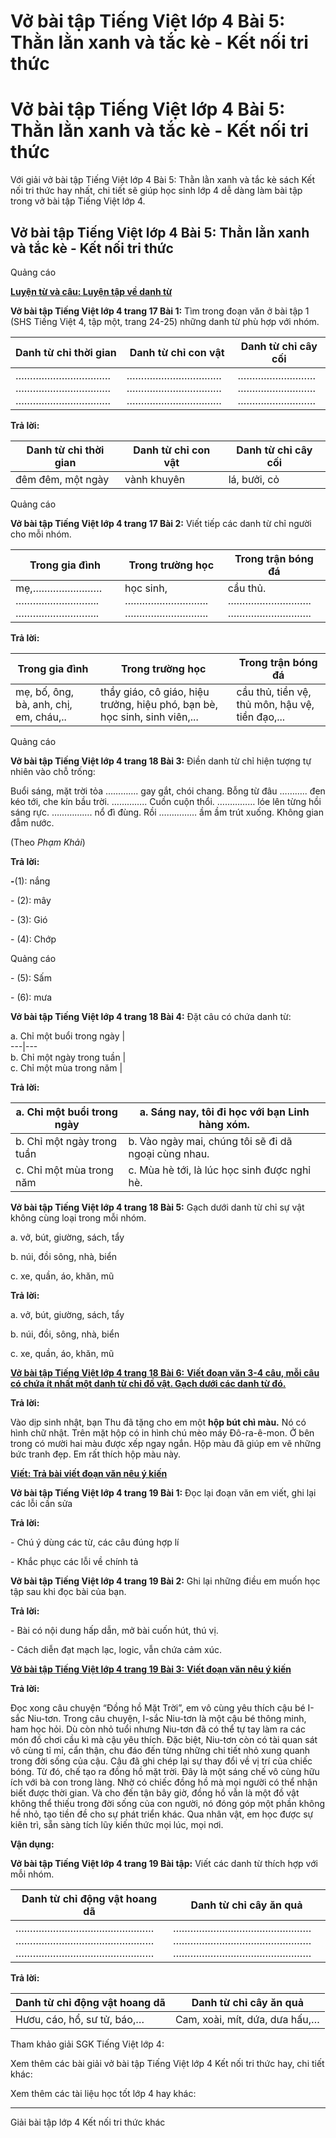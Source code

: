 # Vở bài tập Tiếng Việt lớp 4 Bài 5: Thằn lằn xanh và tắc kè - Kết nối tri thức

# Vở bài tập Tiếng Việt lớp 4 Bài 5: Thằn lằn xanh và tắc kè - Kết nối tri thức

Với giải vở bài tập Tiếng Việt lớp 4 Bài 5: Thằn lằn xanh và tắc kè sách Kết nối tri thức hay nhất, chi tiết sẽ giúp học sinh lớp 4 dễ dàng làm bài tập trong vở bài tập Tiếng Việt lớp 4.

## Vở bài tập Tiếng Việt lớp 4 Bài 5: Thằn lằn xanh và tắc kè - Kết nối tri thức

Quảng cáo

[**Luyện từ và câu: Luyện tập về danh từ**](https://vietjack.com/vbt-tieng-viet-4-kn/luyen-tu-va-cau-luyen-tap-ve-danh-tu.jsp)

**Vở bài tập Tiếng Việt lớp 4 trang 17 Bài 1:** Tìm trong đoạn văn ở bài tập 1 (SHS Tiếng Việt 4, tập một, trang 24-25) những danh từ phù hợp với nhóm. 

**Danh từ chỉ thời gian** | **Danh từ chỉ con vật** | **Danh từ chỉ cây cối**  
---|---|---  
…………………………… …………………………… …………………………… |  …………………………… …………………………… …………………………… |  ……………………… ……………………… ………………………  
  
**Trả lời:**

**Danh từ chỉ thời gian** | **Danh từ chỉ con vật** | **Danh từ chỉ cây cối**  
---|---|---  
đêm đêm, một ngày | vành khuyên | lá, bưởi, cỏ  
  
Quảng cáo

**Vở bài tập Tiếng Việt lớp 4 trang 17 Bài 2:** Viết tiếp các danh từ chỉ người cho mỗi nhóm. 

**Trong gia đình** | **Trong trường học** | **Trong trận bóng đá**  
---|---|---  
mẹ,…………………… ……………………….. ……………………….. |  học sinh, ……………………….. ……………………….. |  cầu thủ. ……………………….. ………………………..  
  
**Trả lời:**

**Trong gia đình** | **Trong trường học** | **Trong trận bóng đá**  
---|---|---  
mẹ, bố, ông, bà, anh, chị, em, cháu,.. | thầy giáo, cô giáo, hiệu trưởng, hiệu phó, bạn bè, học sinh, sinh viên,... | cầu thủ, tiền vệ, thủ môn, hậu vệ, tiền đạo,...  
  
Quảng cáo

**Vở bài tập Tiếng Việt lớp 4 trang 18 Bài 3:** Điền danh từ chỉ hiện tượng tự nhiên vào chỗ trống:

Buổi sáng, mặt trời tỏa …………. gay gắt, chói chang. Bỗng từ đâu ……….. đen kéo tới, che kín bầu trời. ………….. Cuồn cuộn thổi. …………… lóe lên từng hồi sáng rực. ……………. nổ đì đùng. Rồi …………… ầm ầm trút xuống. Không gian đẫm nước. 

(Theo _Phạm Khải_)

**Trả lời:**

**-**(1): nắng

\- (2): mây

\- (3): Gió

\- (4): Chớp

Quảng cáo

\- (5): Sấm

\- (6): mưa

**Vở bài tập Tiếng Việt lớp 4 trang 18 Bài 4:** Đặt câu có chứa danh từ:

a. Chỉ một buổi trong ngày |   
---|---  
b. Chỉ một ngày trong tuần |   
c. Chỉ một mùa trong năm |   
  
**Trả lời:**

a. Chỉ một buổi trong ngày | a. Sáng nay, tôi đi học với bạn Linh hàng xóm.  
---|---  
b. Chỉ một ngày trong tuần | b. Vào ngày mai, chúng tôi sẽ đi dã ngoại cùng nhau.   
c. Chỉ một mùa trong năm | c. Mùa hè tới, là lúc học sinh được nghỉ hè.   
  
**Vở bài tập Tiếng Việt lớp 4 trang 18 Bài 5:** Gạch dưới danh từ chỉ sự vật không cùng loại trong mỗi nhóm.

a. vở, bút, giường, sách, tẩy 

b. núi, đồi sông, nhà, biển 

c. xe, quần, áo, khăn, mũ 

**Trả lời:**

a. vở, bút, giường, sách, tẩy 

b. núi, đồi, sông, nhà, biển 

c. xe, quần, áo, khăn, mũ 

[**Vở bài tập Tiếng Việt lớp 4 trang 18 Bài 6:** **Viết đoạn văn 3-4 câu, mỗi câu có chứa ít nhất một danh từ chỉ đồ vật. Gạch dưới các danh từ đó.**](https://vietjack.com/vbt-tieng-viet-4-kn/viet-doan-van-3-4-cau-chua-it-nhat-mot-danh-tu-vm.jsp)

**Trả lời:**

Vào dịp sinh nhật, bạn Thu đã tặng cho em một **hộp bút chì màu.** Nó có hình chữ nhật. Trên mặt hộp có in hình chú mèo máy Đô-ra-ê-mon. Ở bên trong có mười hai màu được xếp ngay ngắn. Hộp màu đã giúp em vẽ những bức tranh đẹp. Em rất thích hộp màu này.

[**Viết: Trả bài viết đoạn văn nêu ý kiến**](https://vietjack.com/vbt-tieng-viet-4-kn/viet-tra-bai-viet-doan-van-neu-y-kien.jsp)

**Vở bài tập Tiếng Việt lớp 4 trang 19 Bài 1:** Đọc lại đoạn văn em viết, ghi lại các lỗi cần sửa

**Trả lời:**

\- Chú ý dùng các từ, các câu đúng hợp lí

\- Khắc phục các lỗi về chính tả

**Vở bài tập Tiếng Việt lớp 4 trang 19 Bài 2:** Ghi lại những điều em muốn học tập sau khi đọc bài của bạn.

**Trả lời:**

\- Bài có nội dung hấp dẫn, mở bài cuốn hút, thú vị.

\- Cách diễn đạt mạch lạc, logic, vẫn chứa cảm xúc.

[**Vở bài tập Tiếng Việt lớp 4 trang 19 Bài 3:** **Viết đoạn văn nêu ý kiến**](https://vietjack.com/vbt-tieng-viet-4-kn/dua-vao-cac-y-da-sua-viet-lai-doan-van-vm.jsp)

**Trả lời:**

Đọc xong câu chuyện “Đồng hồ Mặt Trời”, em vô cùng yêu thích cậu bé I-sắc Niu-tơn. Trong câu chuyện, I-sắc Niu-tơn là một cậu bé thông minh, ham học hỏi. Dù còn nhỏ tuổi nhưng Niu-tơn đã có thể tự tay làm ra các món đồ chơi cầu kì mà cậu yêu thích. Đặc biệt, Niu-tơn còn có tài quan sát vô cùng tỉ mỉ, cẩn thận, chu đáo đến từng những chi tiết nhỏ xung quanh trong đời sống của cậu. Cậu đã ghi chép lại sự thay đổi về vị trí của chiếc bóng. Từ đó, chế tạo ra đồng hồ mặt trời. Đây là một sáng chế vô cùng hữu ích với bà con trong làng. Nhờ có chiếc đồng hồ mà mọi người có thể nhận biết được thời gian. Và cho đến tận bây giờ, đồng hồ vẫn là một đồ vật không thể thiếu trong đời sống của con người, nó đóng góp một phần không hề nhỏ, tạo tiền đề cho sự phát triển khác. Qua nhân vật, em học được sự kiên trì, sẵn sàng tích lũy kiến thức mọi lúc, mọi nơi.

**Vận dụng:**

**Vở bài tập Tiếng Việt lớp 4 trang 19 Bài tập:** Viết các danh từ thích hợp với mỗi nhóm.

**Danh từ chỉ động vật hoang dã** | **Danh từ chỉ cây ăn quả**  
---|---  
………………………………………… ………………………………………… ………………………………………… |  ………………………………………… ………………………………………… …………………………………………  
  
**Trả lời:**

**Danh từ chỉ động vật hoang dã** | **Danh từ chỉ cây ăn quả**  
---|---  
Hươu, cáo, hổ, sư tử, báo,… | Cam, xoài, mít, dứa, dưa hấu,…  
  
Tham khảo giải SGK Tiếng Việt lớp 4:

Xem thêm các bài giải vở bài tập Tiếng Việt lớp 4 Kết nối tri thức hay, chi tiết khác:

Xem thêm các tài liệu học tốt lớp 4 hay khác:

* * *

Giải bài tập lớp 4 Kết nối tri thức khác
